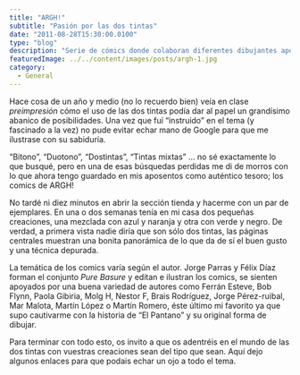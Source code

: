 ```yaml
---
title: "ARGH!"
subtitle: "Pasión por las dos tintas"
date: "2011-08-28T15:30:00.0100"
type: "blog"
description: "Serie de cómics donde colaboran diferentes dibujantes aportado su visión"
featuredImage: ../../content/images/posts/argh-1.jpg
category:
  - General
---
```


Hace cosa de un año y medio (no lo recuerdo bien) veía en clase _preimpresión_ cómo el uso de las dos tintas podía dar al papel un grandísimo abanico de posibilidades. Una vez que fuí “instruido” en el tema (y fascinado a la vez) no pude evitar echar mano de Google para que me ilustrase con su sabiduría.

“Bitono”, “Duotono”, “Dostintas”, “Tintas mixtas” … no sé exactamente lo que busqué, pero en una de esas búsquedas perdidas me di de morros con lo que ahora tengo guardado en mis aposentos como auténtico tesoro; los comics de ARGH!

No tardé ni diez minutos en abrir la sección tienda y hacerme con un par de ejemplares. En una o dos semanas tenía en mi casa dos pequeñas creaciones, una mezclada con azul y naranja y otra con verde y negro. De verdad, a primera vista nadie diría que son sólo dos tintas, las páginas centrales muestran una bonita panorámica de lo que da de sí el buen gusto y una técnica depurada.

La temática de los comics varía según el autor. Jorge Parras y Félix Díaz forman el conjunto _Pure Basure_ y editan e ilustran los comics, se sienten apoyados por una buena variedad de autores como Ferrán Esteve, Bob Flynn, Paola Gibiria, Molg H, Nestor F, Brais Rodríguez, Jorge Pérez-ruibal, Mar Malota, Martín López o Martín Romero, éste último mi favorito ya que supo cautivarme con la historia de “El Pantano” y su original forma de dibujar.

Para terminar con todo esto, os invito a que os adentréis en el mundo de las dos tintas con vuestras creaciones sean del tipo que sean. Aquí dejo algunos enlaces para que podais echar un ojo a todo el tema.
